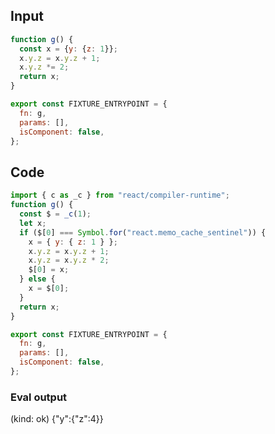 
## Input

```javascript
function g() {
  const x = {y: {z: 1}};
  x.y.z = x.y.z + 1;
  x.y.z *= 2;
  return x;
}

export const FIXTURE_ENTRYPOINT = {
  fn: g,
  params: [],
  isComponent: false,
};

```

## Code

```javascript
import { c as _c } from "react/compiler-runtime";
function g() {
  const $ = _c(1);
  let x;
  if ($[0] === Symbol.for("react.memo_cache_sentinel")) {
    x = { y: { z: 1 } };
    x.y.z = x.y.z + 1;
    x.y.z = x.y.z * 2;
    $[0] = x;
  } else {
    x = $[0];
  }
  return x;
}

export const FIXTURE_ENTRYPOINT = {
  fn: g,
  params: [],
  isComponent: false,
};

```
      
### Eval output
(kind: ok) {"y":{"z":4}}